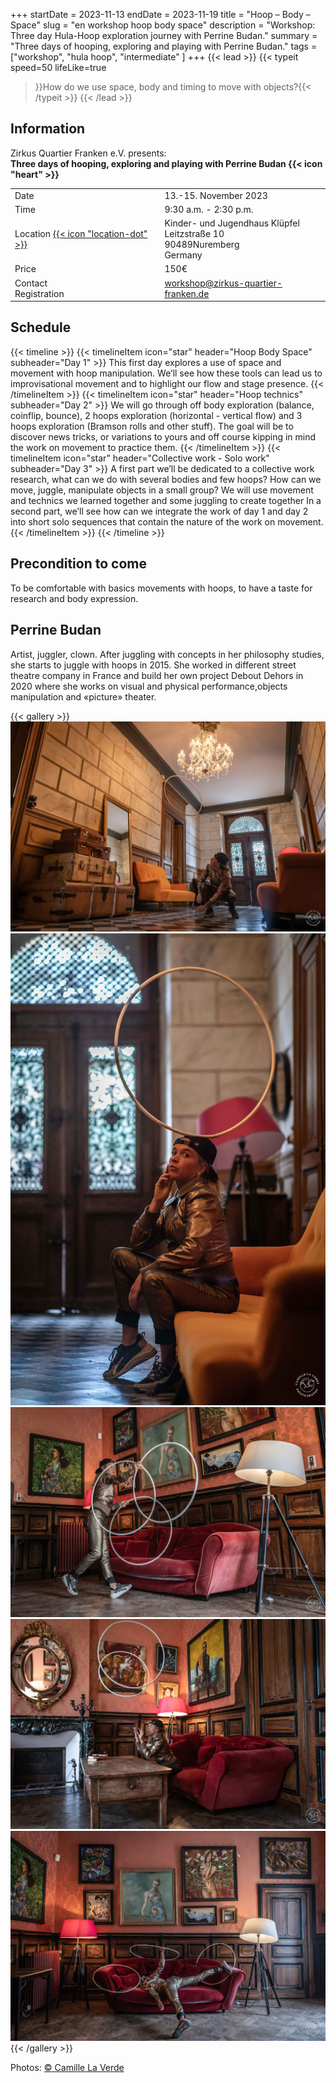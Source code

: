 +++
startDate = 2023-11-13
endDate = 2023-11-19
title = "Hoop – Body – Space"
slug = "en workshop hoop body space"
description = "Workshop: Three day Hula-Hoop exploration journey with Perrine Budan."
summary = "Three days of hooping, exploring and playing with Perrine Budan."
tags = ["workshop", "hula hoop", "intermediate" ]
+++
{{< lead >}}
{{< typeit
  speed=50
  lifeLike=true
>}}How do we use space, body and timing to move with objects?{{< /typeit >}}
{{< /lead >}}

## Information
Zirkus Quartier Franken e.V. presents:  
**Three days of hooping, exploring and playing with Perrine Budan {{< icon "heart" >}}**
 
|||
|---|---|
|Date|13.-15. November 2023|
|Time|9:30 a.m. - 2:30 p.m.|
|Location [{{< icon "location-dot" >}}](https://maps.app.goo.gl/NueirEDMF1TGLPVv5)|Kinder- und Jugendhaus Klüpfel<br>Leitzstraße 10<br>90489Nuremberg<br>Germany|
|Price|150€ |
|Contact<br>Registration|workshop@zirkus-quartier-franken.de|


## Schedule

{{< timeline >}}
{{< timelineItem icon="star" header="Hoop Body Space" subheader="Day 1" >}}
This first day explores a use of space and movement with hoop manipulation. We’ll see how these tools can lead us to improvisational movement and to highlight our flow and stage presence. 
{{< /timelineItem >}}
{{< timelineItem icon="star" header="Hoop technics" subheader="Day 2" >}}
We will go through off body exploration (balance, coinflip, bounce), 2 hoops exploration (horizontal - vertical flow) and 3 hoops exploration (Bramson rolls and other stuff). The goal will be to discover news tricks, or variations to yours and off course kipping in mind the work on movement to practice them. 
{{< /timelineItem >}}
{{< timelineItem icon="star" header="Collective work - Solo work" subheader="Day 3" >}}
A first part we’ll be dedicated to a collective work research, what can we do with several bodies and few hoops? How can we move, juggle, manipulate objects in a small group? We will use movement and technics we learned together and some juggling to create together In a second part, we’ll see how can we integrate the work of day 1 and day 2 into short solo sequences that contain the nature of the work on movement.
{{< /timelineItem >}}
{{< /timeline >}}

## Precondition to come
To be comfortable with basics movements with hoops, to have a taste for research and body expression. 

## Perrine Budan
Artist, juggler, clown. After juggling with concepts in her philosophy studies, she starts to juggle with hoops in 2015. She worked in different street theatre company in France and build her own project Debout Dehors in 2020 where she works on visual and physical performance,objects manipulation and «picture» theater.

{{< gallery >}}
  <img src="gallery/01.jpg" class="grid-w33" />
  <img src="gallery/02.jpg" class="grid-w33" />
  <img src="gallery/03.jpg" class="grid-w33" />
  <img src="gallery/04.jpg" class="grid-w33" />
  <img src="gallery/05.jpg" class="grid-w33" />
{{< /gallery >}}

Photos: [© Camille La Verde](https://camillelaverde.com/)